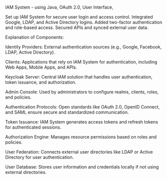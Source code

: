IAM System - using Java, OAuth 2.0, User Interface, 


Set up IAM System for secure user login and access control.
Integrated Google, LDAP, and Active Directory logins.
Added two-factor authentication and role-based access.
Secured APIs and synced external user data.



Explanation of Components:

Identity Providers: External authentication sources (e.g., Google, Facebook, LDAP, Active Directory).

Clients: Applications that rely on IAM System for authentication, including Web Apps, Mobile Apps, and APIs.

Keycloak Server: Central IAM solution that handles user authentication, token issuance, and authorization.

Admin Console: Used by administrators to configure realms, clients, roles, and policies.

Authentication Protocols: Open standards like OAuth 2.0, OpenID Connect, and SAML ensure secure and standardized communication.

Token Issuance: IAM System generates access tokens and refresh tokens for authenticated sessions.

Authorization Engine: Manages resource permissions based on roles and policies.

User Federation: Connects external user directories like LDAP or Active Directory for user authentication.

User Database: Stores user information and credentials locally if not using external directories.










